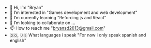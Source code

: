 - 👋 Hi, I’m "Bryan"
- 👀 I’m interested in "Games development and web development"
- 🌱 I’m currently learning "Reforcing js and React"
- 💞️ I’m looking to collaborate on ...
- 📫 How to reach me "bryansd2013@gmail.com"
- 🇩🇴, 🇺🇸 What languages i speak "For now i only speak spanish and english"

<!---
Bry330/Bry330 is a ✨ special ✨ repository because its `README.md` (this file) appears on your GitHub profile.
You can click the Preview link to take a look at your changes.
--->
